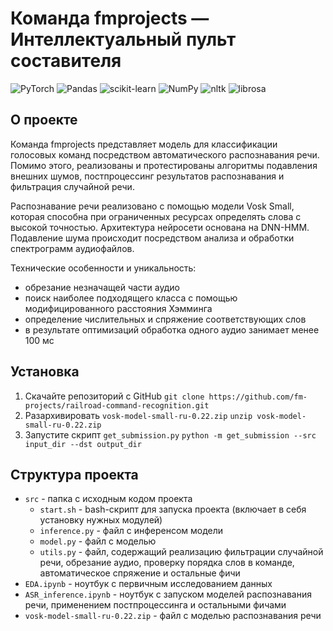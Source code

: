 # Команда fmprojects — Интеллектуальный пульт составителя

![PyTorch](https://img.shields.io/badge/PyTorch-%23EE4C2C.svg?style=for-the-badge&logo=PyTorch&logoColor=white)
![Pandas](https://img.shields.io/badge/pandas-%23150458.svg?style=for-the-badge&logo=pandas&logoColor=white)
![scikit-learn](https://img.shields.io/badge/scikit--learn-%23F7931E.svg?style=for-the-badge&logo=scikit-learn&logoColor=white)
![NumPy](https://img.shields.io/badge/numpy-%23013243.svg?style=for-the-badge&logo=numpy&logoColor=white)
![nltk](https://img.shields.io/badge/nltk-gray?style=for-the-badge)
![librosa](https://img.shields.io/badge/librosa-purple?style=for-the-badge)

## О проекте
Команда fmprojects представляет модель для классификации голосовых команд посредством автоматического распознавания речи. 
Помимо этого, реализованы и протестированы алгоритмы подавления внешних шумов, постпроцессинг результатов распознавания и фильтрация случайной речи.

Распознавание речи реализовано с помощью модели Vosk Small, которая способна при ограниченных ресурсах определять слова с высокой точностью. Архитектура нейросети основана на DNN-HMM. Подавление шума происходит посредством анализа и обработки спектрограмм аудиофайлов.

Технические особенности и уникальность: 
- обрезание незначащей части аудио
- поиск наиболее подходящего класса с помощью модифицированного расстояния Хэмминга
- определение числительных и спряжение соответствующих слов  
- в результате оптимизаций обработка одного аудио занимает менее 100 мс

## Установка
1) Скачайте репозиторий с GitHub
```git clone https://github.com/fm-projects/railroad-command-recognition.git```
2) Разархивировать `vosk-model-small-ru-0.22.zip` `unzip vosk-model-small-ru-0.22.zip`
2) Запустите скрипт `get_submission.py` `python -m get_submission --src input_dir --dst output_dir`

## Структура проекта
- `src` - папка с исходным кодом проекта
  - `start.sh` - bash-скрипт для запуска проекта (включает в себя установку нужных модулей)
  - `inference.py` - файл с инференсом модели
  - `model.py` - файл с моделью
  - `utils.py` - файл, содержащий реализацию фильтрации случайной речи, обрезание аудио, проверку порядка слов в команде, автоматическое спряжение и остальные фичи
- `EDA.ipynb` - ноутбук с первичным исследованием данных
- `ASR_inference.ipynb` - ноутбук с запуском моделей распознавания речи, применением постпроцессинга и остальными фичами
- `vosk-model-small-ru-0.22.zip` - файл с моделью распознавания речи


